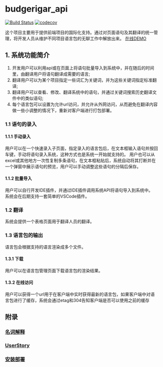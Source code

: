 # budgerigar_api
[![Build Status](https://travis-ci.org/TyrSnow/budgerigar_api.svg?branch=develop)](https://travis-ci.org/TyrSnow/budgerigar_api)
[![codecov](https://codecov.io/gh/TyrSnow/budgerigar_api/branch/develop/graph/badge.svg)](https://codecov.io/gh/TyrSnow/budgerigar_api)

这个项目主要用于提供前端项目的国际化支持。通过对页面语句及其翻译的统一管理，将开发人员从维护不同项目语言包的无聊工作中解放出来。
[在线DEMO](https://budgerigar.ty1990.cn)

## 1. 系统功能简介
1. 开发用户可以利用api或在页面上将语句批量导入到系统中，并在随后的时间里，由翻译用户将语句翻译成需要的语言;
1. 翻译用户可以为某个项目指定一些词汇为关键词，并为这些关键词指定标准翻译;
1. 翻译用户可以查看、修改、翻译系统中的语句，并通过关键词搜索历史翻译文件中的类似语句;
1. 每个语言包可以设置为允许url访问，并允许从外网访问，从而避免在翻译内容做一些小调整的情况下，重新对客户端进行打包部署。
### 1.1 语句的录入
#### 1.1.1 手动录入
用户可以在一个快速录入子页面，指定录入的语言包后，在文本框输入语句并按回车键，手动将语句录入系统，这种方式也是系统一开始就支持的。
用户也可以从excel或其他地方一次性复制多条语句，在文本框粘贴后，系统自动将其打断并在一个弹窗中展示语句的预览，用户可以手动调整这些语句的分隔后保存。
#### 1.1.2 批量导入
用户可以自行开发IDE插件，并通过IDE插件调用系统API将语句导入到系统中。
系统会在后期支持一套简单的VSCode插件。
### 1.2 翻译
系统会提供一个表格页面用于翻译人员的翻译。
### 1.3 语言包的输出
语言包会根据支持的语言渲染成多个文件。
#### 1.3.1 下载
用户可以在语言包管理页面下载语言包的渲染结果。
#### 1.3.2 在线访问
用户可以获得一个url用于在客户端中实时获得最新的语言包，如果客户端中对语言包进行了缓存，系统会通过etag和304告知客户端是否可以使用之前的缓存
## 附录
### [名词解释](docs/名词解释.md)
### [UserStory](docs/UserStory.md)
### [安装部署](docs/安装部署.md)

